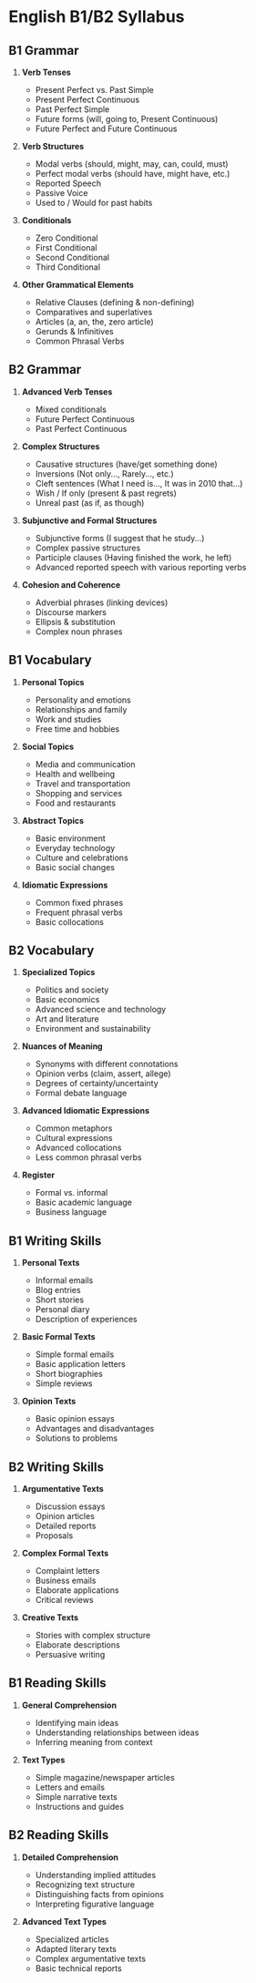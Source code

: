 # English B1/B2 Syllabus

## B1 Grammar
1. **Verb Tenses**
   - Present Perfect vs. Past Simple
   - Present Perfect Continuous
   - Past Perfect Simple
   - Future forms (will, going to, Present Continuous)
   - Future Perfect and Future Continuous

2. **Verb Structures**
   - Modal verbs (should, might, may, can, could, must)
   - Perfect modal verbs (should have, might have, etc.)
   - Reported Speech
   - Passive Voice
   - Used to / Would for past habits

3. **Conditionals**
   - Zero Conditional
   - First Conditional
   - Second Conditional
   - Third Conditional

4. **Other Grammatical Elements**
   - Relative Clauses (defining & non-defining)
   - Comparatives and superlatives
   - Articles (a, an, the, zero article)
   - Gerunds & Infinitives
   - Common Phrasal Verbs

## B2 Grammar
1. **Advanced Verb Tenses**
   - Mixed conditionals
   - Future Perfect Continuous
   - Past Perfect Continuous

2. **Complex Structures**
   - Causative structures (have/get something done)
   - Inversions (Not only..., Rarely..., etc.)
   - Cleft sentences (What I need is..., It was in 2010 that...)
   - Wish / If only (present & past regrets)
   - Unreal past (as if, as though)

3. **Subjunctive and Formal Structures**
   - Subjunctive forms (I suggest that he study...)
   - Complex passive structures
   - Participle clauses (Having finished the work, he left)
   - Advanced reported speech with various reporting verbs

4. **Cohesion and Coherence**
   - Adverbial phrases (linking devices)
   - Discourse markers
   - Ellipsis & substitution
   - Complex noun phrases

## B1 Vocabulary
1. **Personal Topics**
   - Personality and emotions
   - Relationships and family
   - Work and studies
   - Free time and hobbies

2. **Social Topics**
   - Media and communication
   - Health and wellbeing
   - Travel and transportation
   - Shopping and services
   - Food and restaurants

3. **Abstract Topics**
   - Basic environment
   - Everyday technology
   - Culture and celebrations
   - Basic social changes

4. **Idiomatic Expressions**
   - Common fixed phrases
   - Frequent phrasal verbs
   - Basic collocations

## B2 Vocabulary
1. **Specialized Topics**
   - Politics and society
   - Basic economics
   - Advanced science and technology
   - Art and literature
   - Environment and sustainability

2. **Nuances of Meaning**
   - Synonyms with different connotations
   - Opinion verbs (claim, assert, allege)
   - Degrees of certainty/uncertainty
   - Formal debate language

3. **Advanced Idiomatic Expressions**
   - Common metaphors
   - Cultural expressions
   - Advanced collocations
   - Less common phrasal verbs

4. **Register**
   - Formal vs. informal
   - Basic academic language
   - Business language

## B1 Writing Skills
1. **Personal Texts**
   - Informal emails
   - Blog entries
   - Short stories
   - Personal diary
   - Description of experiences

2. **Basic Formal Texts**
   - Simple formal emails
   - Basic application letters
   - Short biographies
   - Simple reviews

3. **Opinion Texts**
   - Basic opinion essays
   - Advantages and disadvantages
   - Solutions to problems

## B2 Writing Skills
1. **Argumentative Texts**
   - Discussion essays
   - Opinion articles
   - Detailed reports
   - Proposals

2. **Complex Formal Texts**
   - Complaint letters
   - Business emails
   - Elaborate applications
   - Critical reviews

3. **Creative Texts**
   - Stories with complex structure
   - Elaborate descriptions
   - Persuasive writing

## B1 Reading Skills
1. **General Comprehension**
   - Identifying main ideas
   - Understanding relationships between ideas
   - Inferring meaning from context

2. **Text Types**
   - Simple magazine/newspaper articles
   - Letters and emails
   - Simple narrative texts
   - Instructions and guides

## B2 Reading Skills
1. **Detailed Comprehension**
   - Understanding implied attitudes
   - Recognizing text structure
   - Distinguishing facts from opinions
   - Interpreting figurative language

2. **Advanced Text Types**
   - Specialized articles
   - Adapted literary texts
   - Complex argumentative texts
   - Basic technical reports